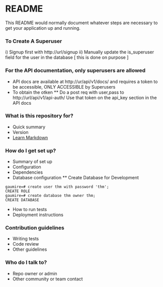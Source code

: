 # README #

This README would normally document whatever steps are necessary to get your application up and running.

### To Create A Superuser ###
i) Signup first with http://url/signup
ii) Manually update the is_superuser field for the user in the database [ this is done on purpose ]

### For the API documentation, only superusers are allowed ###
* API docs are available at http://ur/api/v1/docs/ and requires a token to be accessible, ONLY ACCESSIBLE by Superusers
* To obtain the otken
** Do a post req with user,pass to http://url/api/v1/api-auth/
Use that token on the api_key section in the API docs

### What is this repository for? ###

* Quick summary
* Version
* [Learn Markdown](https://bitbucket.org/tutorials/markdowndemo)

### How do I get set up? ###

* Summary of set up
* Configuration
* Dependencies
* Database configuration
** Create Database for Development

```
gaumire=# create user thm with password 'thm';
CREATE ROLE
gaumire=# create database thm owner thm;
CREATE DATABASE
```

* How to run tests
* Deployment instructions

### Contribution guidelines ###

* Writing tests
* Code review
* Other guidelines

### Who do I talk to? ###

* Repo owner or admin
* Other community or team contact